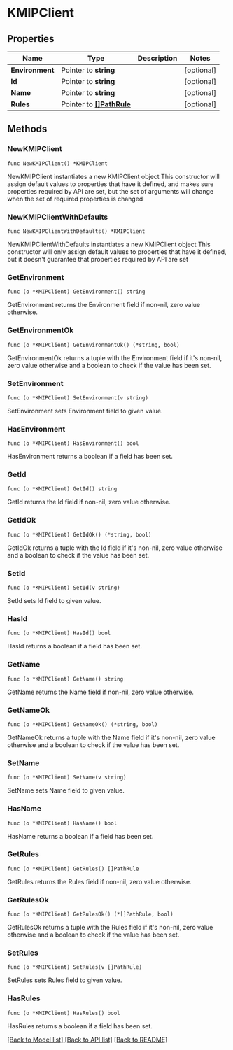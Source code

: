 # KMIPClient

## Properties

Name | Type | Description | Notes
------------ | ------------- | ------------- | -------------
**Environment** | Pointer to **string** |  | [optional] 
**Id** | Pointer to **string** |  | [optional] 
**Name** | Pointer to **string** |  | [optional] 
**Rules** | Pointer to [**[]PathRule**](PathRule.md) |  | [optional] 

## Methods

### NewKMIPClient

`func NewKMIPClient() *KMIPClient`

NewKMIPClient instantiates a new KMIPClient object
This constructor will assign default values to properties that have it defined,
and makes sure properties required by API are set, but the set of arguments
will change when the set of required properties is changed

### NewKMIPClientWithDefaults

`func NewKMIPClientWithDefaults() *KMIPClient`

NewKMIPClientWithDefaults instantiates a new KMIPClient object
This constructor will only assign default values to properties that have it defined,
but it doesn't guarantee that properties required by API are set

### GetEnvironment

`func (o *KMIPClient) GetEnvironment() string`

GetEnvironment returns the Environment field if non-nil, zero value otherwise.

### GetEnvironmentOk

`func (o *KMIPClient) GetEnvironmentOk() (*string, bool)`

GetEnvironmentOk returns a tuple with the Environment field if it's non-nil, zero value otherwise
and a boolean to check if the value has been set.

### SetEnvironment

`func (o *KMIPClient) SetEnvironment(v string)`

SetEnvironment sets Environment field to given value.

### HasEnvironment

`func (o *KMIPClient) HasEnvironment() bool`

HasEnvironment returns a boolean if a field has been set.

### GetId

`func (o *KMIPClient) GetId() string`

GetId returns the Id field if non-nil, zero value otherwise.

### GetIdOk

`func (o *KMIPClient) GetIdOk() (*string, bool)`

GetIdOk returns a tuple with the Id field if it's non-nil, zero value otherwise
and a boolean to check if the value has been set.

### SetId

`func (o *KMIPClient) SetId(v string)`

SetId sets Id field to given value.

### HasId

`func (o *KMIPClient) HasId() bool`

HasId returns a boolean if a field has been set.

### GetName

`func (o *KMIPClient) GetName() string`

GetName returns the Name field if non-nil, zero value otherwise.

### GetNameOk

`func (o *KMIPClient) GetNameOk() (*string, bool)`

GetNameOk returns a tuple with the Name field if it's non-nil, zero value otherwise
and a boolean to check if the value has been set.

### SetName

`func (o *KMIPClient) SetName(v string)`

SetName sets Name field to given value.

### HasName

`func (o *KMIPClient) HasName() bool`

HasName returns a boolean if a field has been set.

### GetRules

`func (o *KMIPClient) GetRules() []PathRule`

GetRules returns the Rules field if non-nil, zero value otherwise.

### GetRulesOk

`func (o *KMIPClient) GetRulesOk() (*[]PathRule, bool)`

GetRulesOk returns a tuple with the Rules field if it's non-nil, zero value otherwise
and a boolean to check if the value has been set.

### SetRules

`func (o *KMIPClient) SetRules(v []PathRule)`

SetRules sets Rules field to given value.

### HasRules

`func (o *KMIPClient) HasRules() bool`

HasRules returns a boolean if a field has been set.


[[Back to Model list]](../README.md#documentation-for-models) [[Back to API list]](../README.md#documentation-for-api-endpoints) [[Back to README]](../README.md)


